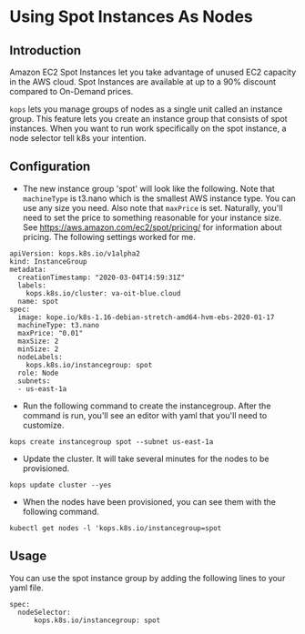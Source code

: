 # Using Spot Instances As Nodes

## Introduction

Amazon EC2 Spot Instances let you take advantage of unused EC2 capacity in the AWS cloud. Spot Instances are available at up to a 90% discount compared to On-Demand prices. 

`kops` lets you manage groups of nodes as a single unit called an instance group. This feature lets you create an instance group that consists of spot instances. When you want to run work specifically on the spot instance, a node selector tell k8s your intention.

## Configuration

* The new instance group 'spot' will look like the following. Note that `machineType` is t3.nano which is the smallest AWS instance type. You can use any size you need. Also note that `maxPrice` is set. Naturally, you'll need to set the price to something reasonable for your instance size. See https://aws.amazon.com/ec2/spot/pricing/ for information about pricing. The following settings worked for me.

```
apiVersion: kops.k8s.io/v1alpha2
kind: InstanceGroup
metadata:
  creationTimestamp: "2020-03-04T14:59:31Z"
  labels: 
    kops.k8s.io/cluster: va-oit-blue.cloud
  name: spot
spec:
  image: kope.io/k8s-1.16-debian-stretch-amd64-hvm-ebs-2020-01-17
  machineType: t3.nano
  maxPrice: "0.01"
  maxSize: 2
  minSize: 2
  nodeLabels:
    kops.k8s.io/instancegroup: spot
  role: Node
  subnets:
  - us-east-1a
```

* Run the following command to create the instancegroup. After the command is run, you'll see an editor with yaml that you'll need to customize.

```
kops create instancegroup spot --subnet us-east-1a
```

* Update the cluster. It will take several minutes for the nodes to be provisioned.

```
kops update cluster --yes
```

* When the nodes have been provisioned, you can see them with the following command.

```
kubectl get nodes -l 'kops.k8s.io/instancegroup=spot
```

## Usage

You can use the spot instance group by adding the following lines to your yaml file.

```
spec:
  nodeSelector:
      kops.k8s.io/instancegroup: spot
```
